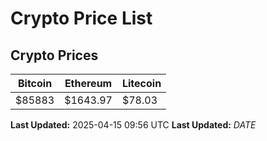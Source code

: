 # Crypto Price List

## Crypto Prices
| Bitcoin | Ethereum | Litecoin |
| ------- | -------- | -------- |
| $85883 | $1643.97 | $78.03 |
**Last Updated:** 2025-04-15 09:56 UTC
**Last Updated:** $DATE$
